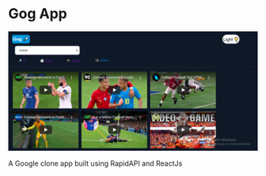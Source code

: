 # Gog App

![Alt text](./src/images/gogappImage.PNG?raw=true "Optional Title")

A Google clone app built using RapidAPI and ReactJs